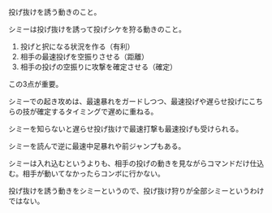 投げ抜けを誘う動きのこと。

シミーは投げ抜けを誘って投げシケを狩る動きのこと。

1. 投げと択になる状況を作る（有利）
2. 相手の最速投げを空振りさせる（距離）
3. 相手の投げの空振りに攻撃を確定させる（確定）

この3点が重要。

シミーでの起き攻めは、最速暴れをガードしつつ、最速投げや遅らせ投げにこちらの技が確定するタイミングで遅めに重ねる。

シミーを知らないと遅らせ投げ抜けで最速打撃も最速投げも受けられる。

シミーを読んで逆に最速中足暴れや前ジャンプもある。

シミーは入れ込むというよりも、相手の投げの動きを見ながらコマンドだけ仕込む。相手が動いてなかったらコンボに行かない。

投げ抜けを誘う動きをシミーというので、投げ抜け狩りが全部シミーというわけではない。
